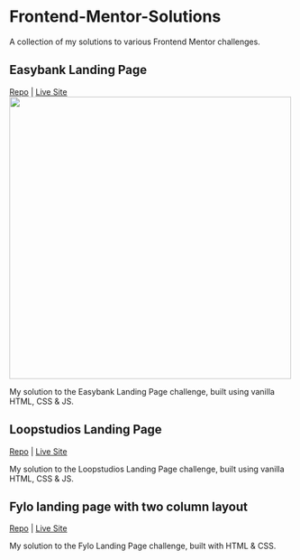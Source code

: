 # Frontend-Mentor-Solutions
A collection of my solutions to various Frontend Mentor challenges.

## Easybank Landing Page
[Repo](https://github.com/matthew-io/frontendmentor-easybank)  | [Live Site](https://relaxed-cray-38b2ff.netlify.app/)
</br>
<img src="https://i.gyazo.com/fab63e4ab06e55ae318bd1576c3319d0.png" width="500" height="500">


My solution to the Easybank Landing Page challenge, built using vanilla HTML, CSS & JS.

## Loopstudios Landing Page
[Repo](https://github.com/matthew-io/frontendmentor-loopstudios) | [Live Site](https://objective-williams-a1e086.netlify.app/) 

My solution to the Loopstudios Landing Page challenge, built using vanilla HTML, CSS & JS.

## Fylo landing page with two column layout
[Repo](https://github.com/matthew-io/frontendmentor-fylo) | [Live Site](https://github.com/matthew-io/frontendmentor-fylo)

My solution to the Fylo Landing Page challenge, built with HTML & CSS.
